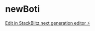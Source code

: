 # newBoti

[Edit in StackBlitz next generation editor ⚡️](https://stackblitz.com/~/github.com/sebasilvanavea/newBoti)